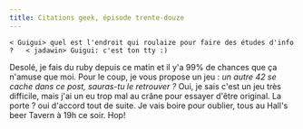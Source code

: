 ```yaml
---
title: Citations geek, épisode trente-douze
---
```


`< Guigui> quel est l'endroit qui roulaize pour faire des études d'info ?  
< jadawin> Guigui: c'est ton tty :)`

Desolé, je fais du ruby depuis ce matin et il y'a 99% de chances que ça
n'amuse que moi. Pour le coup, je vous propose un jeu : _un autre 42 se cache
dans ce post, sauras-tu le retrouver ?_ Oui, je sais c'est un jeu très
difficile, mais j'ai un eu trop mal au crâne pour essayer d'être original. La
porte ? oui d'accord tout de suite. Je vais boire pour oublier, tous au Hall's
beer Tavern à 19h ce soir. Hop!

